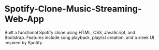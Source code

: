 # Spotify-Clone-Music-Streaming-Web-App
Built a functional Spotify clone using HTML, CSS, JavaScript, and Bootstrap. Features include song playback, playlist creation, and a sleek UI inspired by Spotify.
